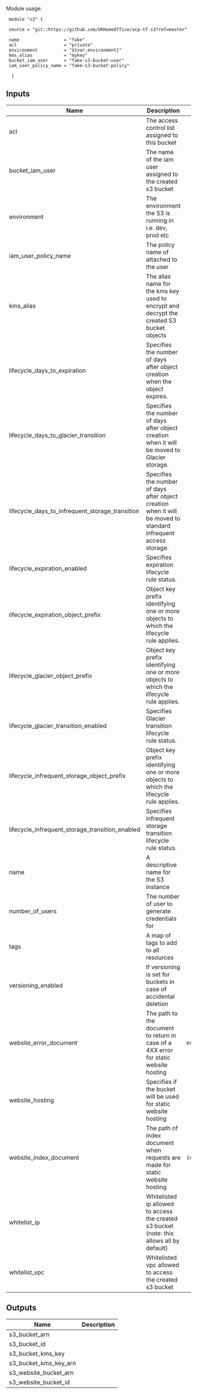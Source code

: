 Module usage:

     module "s3" {

     source = "git::https://github.com/UKHomeOffice/acp-tf-s3?ref=master"

     name                 = "fake"
     acl                  = "private"
     environment          = "${var.environment}"
     kms_alias            = "mykey"
     bucket_iam_user      = "fake-s3-bucket-user"
     iam_user_policy_name = "fake-s3-bucket-policy"

      }


## Inputs

| Name | Description | Default | Required |
|------|-------------|:-----:|:-----:|
| acl | The access control list assigned to this bucket | `private` | no |
| bucket_iam_user | The name of the iam user assigned to the created s3 bucket | - | yes |
| environment | The environment the S3 is running in i.e. dev, prod etc | - | yes |
| iam_user_policy_name | The policy name of attached to the user | - | yes |
| kms_alias | The alias name for the kms key used to encrypt and decrypt the created S3 bucket objects | `` | no |
| lifecycle_days_to_expiration | Specifies the number of days after object creation when the object expires. | `365` | no |
| lifecycle_days_to_glacier_transition | Specifies the number of days after object creation when it will be moved to Glacier storage. | `180` | no |
| lifecycle_days_to_infrequent_storage_transition | Specifies the number of days after object creation when it will be moved to standard infrequent access storage. | `60` | no |
| lifecycle_expiration_enabled | Specifies expiration lifecycle rule status. | `false` | no |
| lifecycle_expiration_object_prefix | Object key prefix identifying one or more objects to which the lifecycle rule applies. | `` | no |
| lifecycle_glacier_object_prefix | Object key prefix identifying one or more objects to which the lifecycle rule applies. | `` | no |
| lifecycle_glacier_transition_enabled | Specifies Glacier transition lifecycle rule status. | `false` | no |
| lifecycle_infrequent_storage_object_prefix | Object key prefix identifying one or more objects to which the lifecycle rule applies. | `` | no |
| lifecycle_infrequent_storage_transition_enabled | Specifies infrequent storage transition lifecycle rule status. | `false` | no |
| name | A descriptive name for the S3 instance | - | yes |
| number_of_users | The number of user to generate credentials for | `1` | no |
| tags | A map of tags to add to all resources | `<map>` | no |
| versioning_enabled | If versioning is set for buckets in case of accidental deletion | `false` | no |
| website_error_document | The path to the document to return in case of a 4XX error for static website hosting | `error.html` | no |
| website_hosting | Specifies if the bucket will be used for static website hosting | `false` | no |
| website_index_document | The path of index document when requests are made for static website hosting | `index.html` | no |
| whitelist_ip | Whitelisted ip allowed to access the created s3 bucket (note: this allows all by default) | `<list>` | no |
| whitelist_vpc | Whitelisted vpc allowed to access the created s3 bucket | `` | no |

## Outputs

| Name | Description |
|------|-------------|
| s3_bucket_arn |  |
| s3_bucket_id |  |
| s3_bucket_kms_key |  |
| s3_bucket_kms_key_arn |  |
| s3_website_bucket_arn |  |
| s3_website_bucket_id |  |

